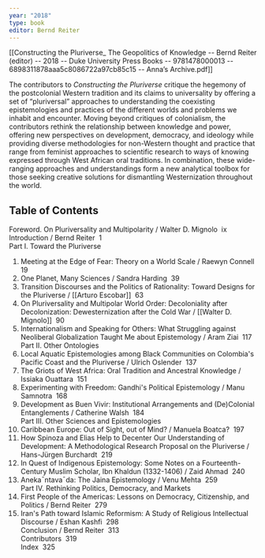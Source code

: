 ```yaml
---
year: "2018"
type: book
editor: Bernd Reiter
---
```

[[Constructing the Pluriverse_ The Geopolitics of Knowledge -- Bernd Reiter (editor) -- 2018 -- Duke University Press Books -- 9781478000013 -- 6898311878aaa5c8086722a97cb85c15 -- Anna’s Archive.pdf]]

The contributors to _Constructing the Pluriverse_ critique the hegemony of the postcolonial Western tradition and its claims to universality by offering a set of “pluriversal” approaches to understanding the coexisting epistemologies and practices of the different worlds and problems we inhabit and encounter. Moving beyond critiques of colonialism, the contributors rethink the relationship between knowledge and power, offering new perspectives on development, democracy, and ideology while providing diverse methodologies for non-Western thought and practice that range from feminist approaches to scientific research to ways of knowing expressed through West African oral traditions. In combination, these wide-ranging approaches and understandings form a new analytical toolbox for those seeking creative solutions for dismantling Westernization throughout the world.
## Table of Contents

Foreword. On Pluriversality and Multipolarity / Walter D. Mignolo  ix  
Introduction / Bernd Reiter  1  
Part I. Toward the Pluriverse  
1. Meeting at the Edge of Fear: Theory on a World Scale / Raewyn Connell  19  
2. One Planet, Many Sciences / Sandra Harding  39  
3. Transition Discourses and the Politics of Rationality: Toward Designs for the Pluriverse / [[Arturo Escobar]]  63  
4. On Pluriversality and Multipolar World Order: Decoloniality after Decolonization: Dewesternization after the Cold War / [[Walter D. Mignolo]]  90  
5. Internationalism and Speaking for Others: What Struggling against Neoliberal Globalization Taught Me about Epistemology / Aram Ziai  117  
Part II. Other Ontologies  
6. Local Aquatic Epistemologies among Black Communities on Colombia's Pacific Coast and the Pluriverse / Ulrich Oslender  137  
7. The Griots of West Africa: Oral Tradition and Ancestral Knowledge / Issiaka Ouattara  151  
8. Experimenting with Freedom: Gandhi's Political Epistemology / Manu Samnotra  168  
9. Development as Buen Vivir: Institutional Arrangements and (De)Colonial Entanglements / Catherine Walsh  184  
Part III. Other Sciences and Epistemologies  
10. Caribbean Europe: Out of Sight, out of Mind? / Manuela Boatca?  197  
11. How Spinoza and Elias Help to Decenter Our Understanding of Development: A Methodological Research Proposal on the Pluriverse / Hans-Jürgen Burchardt  219  
12. In Quest of Indigenous Epistemology: Some Notes on a Fourteenth-Century Muslim Scholar, Ibn Khaldun (1332-1406) / Zaid Ahmad  240  
13. Aneka¯ntava¯da: The Jaina Epistemology / Venu Mehta  259  
Part IV. Rethinking Politics, Democracy, and Markets  
14. First People of the Americas: Lessons on Democracy, Citizenship, and Politics / Bernd Reiter  279  
15. Iran's Path toward Islamic Reformism: A Study of Religious Intellectual Discourse / Eshan Kashfi  298  
Conclusion / Bernd Reiter  313  
Contributors  319  
Index  325